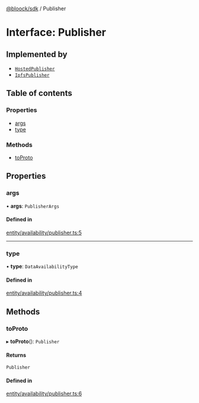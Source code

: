 [@bloock/sdk](../index.md) / Publisher

# Interface: Publisher

## Implemented by

- [`HostedPublisher`](../classes/HostedPublisher.md)
- [`IpfsPublisher`](../classes/IpfsPublisher.md)

## Table of contents

### Properties

- [args](Publisher.md#args)
- [type](Publisher.md#type)

### Methods

- [toProto](Publisher.md#toproto)

## Properties

### args

• **args**: `PublisherArgs`

#### Defined in

[entity/availability/publisher.ts:5](https://github.com/bloock/bloock-sdk/blob/34885a1/languages/js/src/entity/availability/publisher.ts#L5)

___

### type

• **type**: `DataAvailabilityType`

#### Defined in

[entity/availability/publisher.ts:4](https://github.com/bloock/bloock-sdk/blob/34885a1/languages/js/src/entity/availability/publisher.ts#L4)

## Methods

### toProto

▸ **toProto**(): `Publisher`

#### Returns

`Publisher`

#### Defined in

[entity/availability/publisher.ts:6](https://github.com/bloock/bloock-sdk/blob/34885a1/languages/js/src/entity/availability/publisher.ts#L6)
